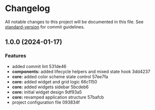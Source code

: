# Changelog

All notable changes to this project will be documented in this file. See [standard-version](https://github.com/conventional-changelog/standard-version) for commit guidelines.

## 1.0.0 (2024-01-17)


### Features

* added commit lint 531de46
* **components:** added lifecycle helpers and mixed state hook 3dd4237
* **core:** added color scheme state control 57ee7fa
* **core:** added widget and grid logic 66c1150
* **core:** added widgets sidebar 5bcdeb6
* **core:** initial widget design 9df93a5
* **core:** revamped application structure 57bafcb
* project configuration file 093834f
